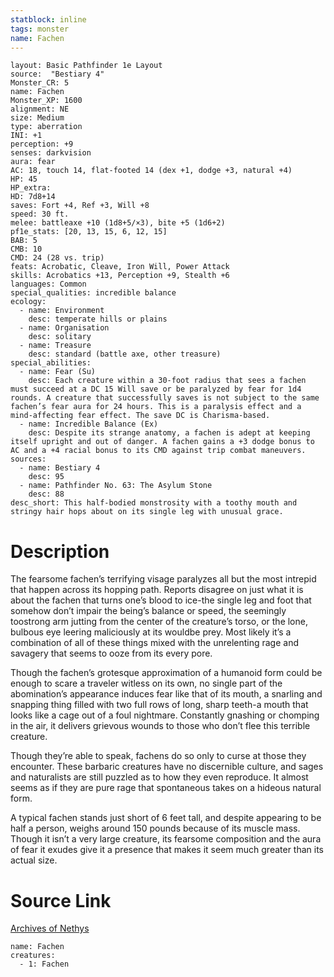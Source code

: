 ```yaml
---
statblock: inline
tags: monster
name: Fachen
---
```

```statblock
layout: Basic Pathfinder 1e Layout
source:  "Bestiary 4"
Monster_CR: 5
name: Fachen
Monster_XP: 1600
alignment: NE
size: Medium
type: aberration
INI: +1
perception: +9
senses: darkvision
aura: fear
AC: 18, touch 14, flat-footed 14 (dex +1, dodge +3, natural +4)
HP: 45
HP_extra: 
HD: 7d8+14
saves: Fort +4, Ref +3, Will +8
speed: 30 ft.
melee: battleaxe +10 (1d8+5/×3), bite +5 (1d6+2)
pf1e_stats: [20, 13, 15, 6, 12, 15]
BAB: 5
CMB: 10
CMD: 24 (28 vs. trip)
feats: Acrobatic, Cleave, Iron Will, Power Attack
skills: Acrobatics +13, Perception +9, Stealth +6
languages: Common
special_qualities: incredible balance
ecology:
  - name: Environment
    desc: temperate hills or plains
  - name: Organisation
    desc: solitary
  - name: Treasure
    desc: standard (battle axe, other treasure)
special_abilities:
  - name: Fear (Su)
    desc: Each creature within a 30-foot radius that sees a fachen must succeed at a DC 15 Will save or be paralyzed by fear for 1d4 rounds. A creature that successfully saves is not subject to the same fachen’s fear aura for 24 hours. This is a paralysis effect and a mind-affecting fear effect. The save DC is Charisma-based.
  - name: Incredible Balance (Ex)
    desc: Despite its strange anatomy, a fachen is adept at keeping itself upright and out of danger. A fachen gains a +3 dodge bonus to AC and a +4 racial bonus to its CMD against trip combat maneuvers.
sources:
  - name: Bestiary 4
    desc: 95
  - name: Pathfinder No. 63: The Asylum Stone
    desc: 88
desc_short: This half-bodied monstrosity with a toothy mouth and stringy hair hops about on its single leg with unusual grace.
```
# Description
The fearsome fachen’s terrifying visage paralyzes all but the most intrepid that happen across its hopping path. Reports disagree on just what it is about the fachen that turns one’s blood to ice-the single leg and foot that somehow don’t impair the being’s balance or speed, the seemingly toostrong arm jutting from the center of the creature’s torso, or the lone, bulbous eye leering maliciously at its wouldbe prey. Most likely it’s a combination of all of these things mixed with the unrelenting rage and savagery that seems to ooze from its every pore.

Though the fachen’s grotesque approximation of a humanoid form could be enough to scare a traveler witless on its own, no single part of the abomination’s appearance induces fear like that of its mouth, a snarling and snapping thing filled with two full rows of long, sharp teeth-a mouth that looks like a cage out of a foul nightmare. Constantly gnashing or chomping in the air, it delivers grievous wounds to those who don’t flee this terrible creature.

Though they’re able to speak, fachens do so only to curse at those they encounter. These barbaric creatures have no discernible culture, and sages and naturalists are still puzzled as to how they even reproduce. It almost seems as if they are pure rage that spontaneous takes on a hideous natural form.

A typical fachen stands just short of 6 feet tall, and despite appearing to be half a person, weighs around 150 pounds because of its muscle mass. Though it isn’t a very large creature, its fearsome composition and the aura of fear it exudes give it a presence that makes it seem much greater than its actual size.
# Source Link
[Archives of Nethys](https://aonprd.com/MonsterDisplay.aspx?ItemName=Fachen)
```encounter-table
name: Fachen
creatures:
  - 1: Fachen
```
